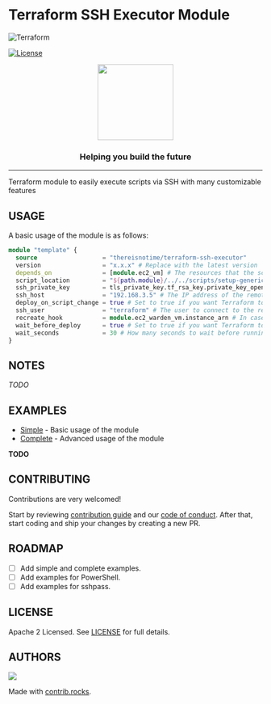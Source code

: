 # Terraform SSH Executor Module

![Terraform](https://img.shields.io/badge/terraform-%235835CC.svg?style=for-the-badge&logo=terraform&logoColor=white)
<!--- TODO: Add code quality badge. -->
<!--- TODO: Add release version badge. -->
[![License](https://img.shields.io/badge/License-Apache_2.0-blue.svg)](https://opensource.org/licenses/Apache-2.0)

<p align="center">
  <img height="150" src="https://theorigamicorporation.com/wp-content/uploads/2024/02/logo-7k-dropshadow.png">
  <h3 align="center">Helping you build the future</h3>
</p>

---

Terraform module to easily execute scripts via SSH with many customizable features

## USAGE

A basic usage of the module is as follows:

```terraform
module "template" {
  source                  = "thereisnotime/terraform-ssh-executor"
  version                 = "x.x.x" # Replace with the latest version
  depends_on              = [module.ec2_vm] # The resources that the script depends on, usually your virtual machine.
  script_location         = "${path.module}/../../scripts/setup-generic.sh" # The location of the script to run.
  ssh_private_key         = tls_private_key.tf_rsa_key.private_key_openssh # The private key to connect to the remote machine.
  ssh_host                = "192.168.3.5" # The IP address of the remote machine.
  deploy_on_script_change = true # Set to true if you want Terraform to re-apply every time your script has changes.
  ssh_user                = "terraform" # The user to connect to the remote machine.
  recreate_hook           = module.ec2_warden_vm.instance_arn # In case you want the script to re-create itself if another resource changes.
  wait_before_deploy      = true # Set to true if you want Terraform to wait for some time before running.
  wait_seconds            = 30 # How many seconds to wait before running the script.
}
```

## NOTES

_TODO_

## EXAMPLES

- [Simple](examples/simple) - Basic usage of the module
- [Complete](examples/complete) - Advanced usage of the module

<!-- BEGIN_TF_DOCS -->




__TODO__
<!-- END_TF_DOCS -->

## CONTRIBUTING

Contributions are very welcomed!

Start by reviewing [contribution guide](CONTRIBUTING.md) and our [code of conduct](CODE_OF_CONDUCT.md). After that, start coding and ship your changes by creating a new PR.

## ROADMAP

- [ ] Add simple and complete examples.
- [ ] Add examples for PowerShell.
- [ ] Add examples for sshpass.

## LICENSE

Apache 2 Licensed. See [LICENSE](LICENSE) for full details.

## AUTHORS

<!--- Replace repository name -->
<a href="https://github.com/theorigamicorporation/terraform-ssh-executor/graphs/contributors">
  <img src="https://contrib.rocks/image?repo=theorigamicorporation/terraform-ssh-executor" />
</a>

Made with [contrib.rocks](https://contrib.rocks).